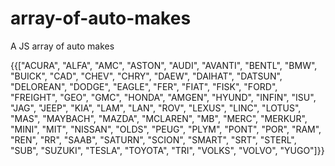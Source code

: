 # array-of-auto-makes
A JS array of auto makes

{{["ACURA", "ALFA", "AMC", "ASTON", "AUDI", "AVANTI", "BENTL", "BMW", "BUICK", "CAD", "CHEV", "CHRY", "DAEW", "DAIHAT", "DATSUN", "DELOREAN", "DODGE", "EAGLE", "FER", "FIAT", "FISK", "FORD", "FREIGHT", "GEO", "GMC", "HONDA", "AMGEN", "HYUND", "INFIN", "ISU", "JAG", "JEEP", "KIA", "LAM", "LAN", "ROV", "LEXUS", "LINC", "LOTUS", "MAS", "MAYBACH", "MAZDA", "MCLAREN", "MB", "MERC", "MERKUR", "MINI", "MIT", "NISSAN", "OLDS", "PEUG", "PLYM", "PONT", "POR", "RAM", "REN", "RR", "SAAB", "SATURN", "SCION", "SMART", "SRT", "STERL", "SUB", "SUZUKI", "TESLA", "TOYOTA", "TRI", "VOLKS", "VOLVO", "YUGO"]}}
